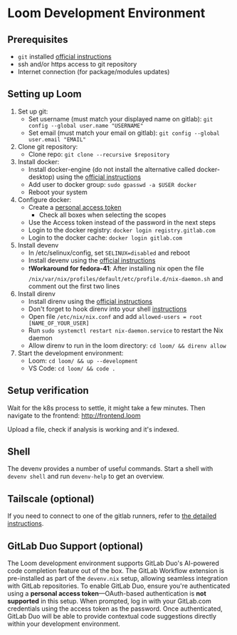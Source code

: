 # Loom Development Environment

## Prerequisites

- `git` installed [official instructions](https://git-scm.com/book/en/v2/Getting-Started-Installing-Git)
- ssh and/or https access to git repository
- Internet connection (for package/modules updates)

## Setting up Loom

1. Set up git:
   - Set username (must match your displayed name on gitlab):
   `git config --global user.name "USERNAME"`
   - Set email (must match your email on gitlab):
   `git config --global user.email "EMAIL"`
2. Clone git repository:
   - Clone repo: `git clone --recursive $repository`
3. Install docker:
   - Install docker-engine (do not install the alternative called docker-desktop) using the [official instructions](https://docs.docker.com/engine/install/)
   - Add user to docker group: `sudo gpasswd -a $USER docker`
   - Reboot your system
4. Configure docker:
   - Create a [personal access token](https://docs.gitlab.com/ee/user/profile/personal_access_tokens.html#create-a-personal-access-token)
      - Check all boxes when selecting the scopes
   - Use the Access token instead of the password in the next steps
   - Login to the docker registry: `docker login registry.gitlab.com`
   - Login to the docker cache: `docker login gitlab.com`
5. Install devenv
   - In /etc/selinux/config, set `SELINUX=disabled` and reboot
   - Install devenv using the [official instructions](https://devenv.sh/getting-started/)
   - ❗**Workaround for fedora-41**:
   After installing nix open the file `/nix/var/nix/profiles/default/etc/profile.d/nix-daemon.sh`
   and comment out the first two lines
6. Install direnv
   - Install direnv using the [official instructions](https://direnv.net/docs/installation.html)
   - Don't forget to hook direnv into your shell [instructions](https://direnv.net/docs/hook.html)
   - Open file `/etc/nix/nix.conf` and add `allowed-users = root [NAME_OF_YOUR_USER]`
   - Run `sudo systemctl restart nix-daemon.service` to restart the Nix daemon
   - Allow direnv to run in the loom directory: `cd loom/ && direnv allow`
7. Start the development environment:
   - Loom: `cd loom/ && up --development`
   - VS Code: `cd loom/ && code .`

## Setup verification

Wait for the k8s process to settle, it might take a few minutes.
Then navigate to the frontend: <http://frontend.loom>

Upload a file, check if analysis is working and it's indexed.

## Shell

The devenv provides a number of useful commands.
Start a shell with `devenv shell` and run `devenv-help` to get an overview.

## Tailscale (optional)

If you need to connect to one of the gitlab runners, refer to [the detailed instructions](./tailscale.md).

## GitLab Duo Support (optional)

The Loom development environment supports GitLab Duo's AI-powered code completion feature
out of the box. The GitLab Workflow extension is pre-installed as part of the `devenv.nix`
setup, allowing seamless integration with GitLab repositories. To enable GitLab Duo, ensure
you're authenticated using a **personal access token**—OAuth-based authentication is
**not supported** in this setup. When prompted, log in with your GitLab.com credentials
using the access token as the password. Once authenticated, GitLab Duo will be able to
provide contextual code suggestions directly within your development environment.
